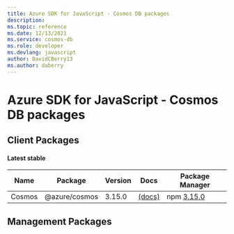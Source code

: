 ```yaml
---
title: Azure SDK for JavaScript - Cosmos DB packages
description: 
ms.topic: reference
ms.date: 12/13/2021
ms.service: cosmos-db
ms.role: developer
ms.devlang: javascript
author: DavidCBerry13
ms.author: daberry
---
```


# Azure SDK for JavaScript - Cosmos DB packages

## Client Packages

#### Latest stable

| Name                  | Package              | Version          | Docs                   | Package Manager                |
|-----------------------|----------------------|------------------|------------------------|--------------------------------|
| Cosmos | @azure/cosmos | 3.15.0 | [(docs)](/azure/javascript/sdk/sdk-demo2/cosmos-db/cosmos/azure-cosmos/stable)  | npm [3.15.0](https://www.npmjs.com/package/%40azure%2Fcosmos) |
 

 


 
 

## Management Packages

 

 

 
 
